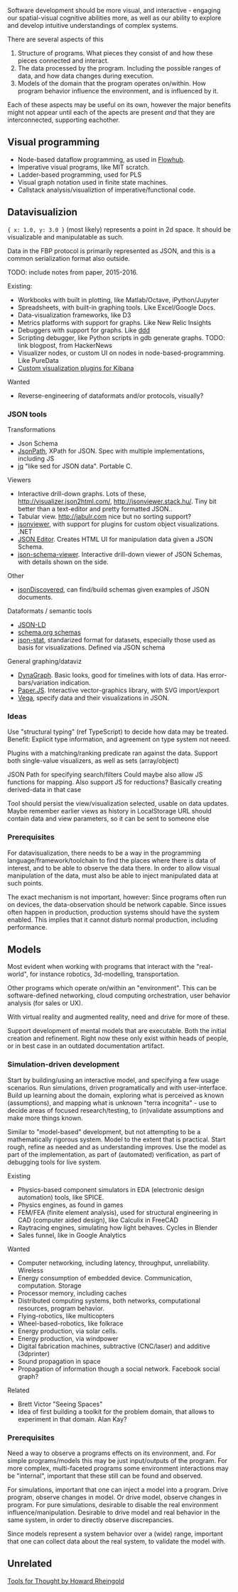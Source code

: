 
Software development should be more visual, and interactive - engaging our spatial-visual cognitive abilities more,
as well as our ability to explore and develop intuitive understandings of complex systems.

There are several aspects of this

1. Structure of programs. What pieces they consist of and how these pieces connected and interact.
2. The data processed by the program. Including the possible ranges of data, and how data changes during execution.
3. Models of the domain that the program operates on/within. How program behavior influence the environment, and is influenced by it.

Each of these aspects may be useful on its own, however the major benefits might not appear until
each of the apects are present *and* that they are interconnected, supporting eachother.

## Visual programming

* Node-based dataflow programming, as used in [Flowhub](http://flowhub.io).
* Imperative visual programs, like MIT scratch.
* Ladder-based programming, used for PLS
* Visual graph notation used in finite state machines.
* Callstack analysis/visualiztion of imperative/functional code.


## Datavisualizion

`{ x: 1.0, y: 3.0 }` (most likely) represents a point in 2d space.
It should be visualizable and manipulatable as such.

Data in the FBP protocol is primarily represented as JSON, and this is
a common serialization format also outside.

TODO: include notes from paper, 2015-2016.

Existing:

* Workbooks with built in plotting, like Matlab/Octave, iPython/Jupyter
* Spreadsheets, with built-in graphing tools. Like Excel/Google Docs.
* Data-visualization frameworks, like D3
* Metrics platforms with support for graphs. Like New Relic Insights
* Debuggers with support for graphs. Like [ddd](https://www.gnu.org/software/ddd/)
* Scripting debugger, like Python scripts in gdb generate graphs. TODO: link blogpost, from HackerNews
* Visualizer nodes, or custom UI on nodes in node-based-programming. Like PureData
* [Custom visualization plugins for Kibana](http://logz.io/blog/kibana-visualizations/)

Wanted

* Reverse-engineering of dataformats and/or protocols, visually?




### JSON tools

Transformations

* Json Schema
* [JsonPath](http://goessner.net/articles/JsonPath), XPath for JSON. Spec with multiple implementations, including JS
* [jq](https://stedolan.github.io/jq/) "like sed for JSON data". Portable C.

Viewers

* Interactive drill-down graphs. Lots of these, http://visualizer.json2html.com/, http://jsonviewer.stack.hu/. Tiny bit better than a text-editor and pretty formatted JSON..
* Tabular view. http://jabulr.com nice but no sorting support?
* [jsonviewer](http://jsonviewer.codeplex.com/), with support for plugins for custom object visualizations. .NET
* [JSON Editor](https://github.com/jdorn/json-editor). Creates HTML UI for manipulation data given a JSON Schema.
* [json-schema-viewer](http://jlblcc.github.io/json-schema-viewer/). Interactive drill-down viewer of JSON Schemas, with details shown on the side.

Other

* [jsonDiscovered](https://github.com/SOM-Research/jsonDiscoverer/), can find/build schemas given examples of JSON documents.

Dataformats / semantic tools

* [JSON-LD](https://en.wikipedia.org/wiki/JSON-LD)
* [schema.org schemas](http://schema.org/docs/schemas.html)
* [json-stat](https://json-stat.org/), standarized format for datasets, especially those used as basis for visualizations. Defined via JSON schema

General graphing/dataviz

* [DynaGraph](http://dygraphs.com/gallery/#g/temperature-sf-ny). Basic looks, good for timelines with lots of data. Has error-bars/variation indication.
* [Paper.JS](http://paperjs.org/features/). Interactive vector-graphics library, with SVG import/export
* [Vega](http://vega.github.io/vega-editor/index.html?mode=vega&spec=falkensee), specify data and their visualizations in JSON.

### Ideas

Use "structural typing" (ref TypeScript) to decide how data may be treated.
Benefit: Explicit type information, and agreement on type system not neeed.

Plugins with a matching/ranking predicate ran against the data.
Support both single-value visualizers, as well as sets (array/object)

JSON Path for specifying search/filters
Could maybe also allow JS functions for mapping.
Also support JS for reductions? Basically creating derived-data in that case

Tool should persist the view/visualization selected, usable on data updates.
Maybe remember earlier views as history in LocalStorage
URL should contain data and view parameters, so it can be sent to someone else


### Prerequisites

For datavisualization, there needs to be a way in the programming language/framework/toolchain
to find the places where there is data of interest, and to be able to observe the data there.
In order to allow visual manipulation of the data, must also be able to inject manipulated data at such points.

The exact mechanism is not important, however:
Since programs often run on devices, the data-observation should be network capable.
Since issues often happen in production, production systems should have the system enabled.
This implies that it cannot disturb normal production, including performance.

## Models

Most evident when working with programs that interact with the "real-world",
for instance robotics, 3d-modelling, transportation.

Other programs which operate on/within an "environment".
This can be software-defined networking, cloud computing orchestration, user behavior analysis (for sales or UX).

With virtual reality and augmented reality, need and drive for more of these.


Support development of mental models that are executable. Both the initial creation and refinement.
Right now these only exist within heads of people, or in best case in an outdated documentation artifact.

### Simulation-driven development
Start by building/using an interactive model, and specifying a few usage scenarios.
Run simulations, driven programatically and with user-interface.
Build up learning about the domain, exploring what is perceived as known (assumptions),
and mapping what is unknown "terra incognita" - use to decide areas of focused research/testing,
to (in)validate assumptions and make more things known.

Similar to "model-based" development, but not attempting to be a mathematically rigorous system.
Model to the extent that is practical. Start rough, refine as needed and as understanding improves.
Use the model as part of the implementation, as part of (automated) verification, as part of
debugging tools for live system.

Existing

* Physics-based component simulators in EDA (electronic design automation) tools, like SPICE.
* Physics engines, as found in games
* FEM/FEA (finite element analysis), used for structural engineering in CAD (computer aided design), like Calculix in FreeCAD
* Raytracing engines, simulating how light behaves. Cycles in Blender
* Sales funnel, like in Google Analytics

Wanted

* Computer networking, including latency, throughput, unreliability. Wireless
* Energy consumption of embedded device. Communication, computation. Storage
* Processor memory, including caches
* Distributed computing systems, both networks, computational resources, program behavior.
* Flying-robotics, like multicopters
* Wheel-based-robotics, like folkrace
* Energy production, via solar cells.
* Energy production, via windpower
* Digital fabrication machines, subtractive (CNC/laser) and additive (3dprinter)
* Sound propagation in space
* Propagation of information though a social network. Facebook social graph?

Related

* Brett Victor "Seeing Spaces"
* Idea of first building a toolkit for the problem domain, that allows to experiment in that domain. Alan Kay?

### Prerequisites

Need a way to observe a programs effects on its environment, and.
For simple programs/models this may be just input/outputs of the program.
For more complex, multi-faceted programs some environment interactions may be "internal",
important that these still can be found and observed.

For simulations, important that one can inject a model into a program.
Drive program, observe changes in model. Or drive model, observe changes in program.
For pure simulations, desirable to disable the real environment influence/manipulation.
Desirable to drive model and real behavior in the same system, in order to directly observe
discrepancies.

Since models represent a system behavior over a (wide) range, important that one can
collect data about the real system, to validate the model with.


## Unrelated

[Tools for Thought by Howard Rheingold](http://www.rheingold.com/texts/tft/1.html)
